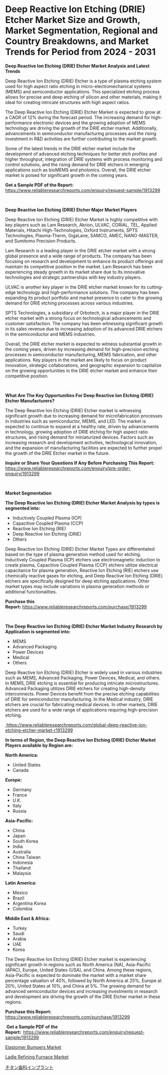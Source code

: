 <p><h1>Deep Reactive Ion Etching (DRIE) Etcher Market Size and Growth, Market Segmentation, Regional and Country Breakdowns, and Market Trends for Period from 2024 -  2031</h1></p><p><strong>Deep Reactive Ion Etching (DRIE) Etcher Market Analysis and Latest Trends</strong></p>
<p><p>Deep Reactive Ion Etching (DRIE) Etcher is a type of plasma etching system used for high aspect ratio etching in micro-electromechanical systems (MEMS) and semiconductor applications. This specialized etching process allows for precise and deep etching of silicon and other materials, making it ideal for creating intricate structures with high aspect ratios.</p><p>The Deep Reactive Ion Etching (DRIE) Etcher Market is expected to grow at a CAGR of 12% during the forecast period. The increasing demand for high-performance electronic devices and the growing adoption of MEMS technology are driving the growth of the DRIE etcher market. Additionally, advancements in semiconductor manufacturing processes and the rising investment in R&D activities are further contributing to the market growth.</p><p>Some of the latest trends in the DRIE etcher market include the development of advanced etching techniques for better etch profiles and higher throughput, integration of DRIE systems with process monitoring and control solutions, and the rising demand for DRIE etchers in emerging applications such as bioMEMS and photonics. Overall, the DRIE etcher market is poised for significant growth in the coming years.</p></p>
<p><strong>Get a Sample PDF of the Report:&nbsp;</strong> <a href="https://www.reliableresearchreports.com/enquiry/request-sample/1913299">https://www.reliableresearchreports.com/enquiry/request-sample/1913299</a></p>
<p>&nbsp;</p>
<p><strong>Deep Reactive Ion Etching (DRIE) Etcher Major Market Players</strong></p>
<p><p>Deep Reactive Ion Etching (DRIE) Etcher Market is highly competitive with key players such as Lam Research, Akrion, ULVAC, CORIAL, TEL, Applied Materials, Hitachi High-Technologies, Oxford Instruments, SPTS Technologies, Plasma-Therm, GigaLane, SAMCO, AMEC, NANO-MASTER, and Sumitomo Precision Products.</p><p>Lam Research is a leading player in the DRIE etcher market with a strong global presence and a wide range of products. The company has been focusing on research and development to enhance its product offerings and maintain its competitive position in the market. Lam Research has been experiencing steady growth in its market share due to its innovative technologies and strategic partnerships with key industry players.</p><p>ULVAC is another key player in the DRIE etcher market known for its cutting-edge technology and high-performance solutions. The company has been expanding its product portfolio and market presence to cater to the growing demand for DRIE etching processes across various industries.</p><p>SPTS Technologies, a subsidiary of Orbotech, is a major player in the DRIE etcher market with a strong focus on technological advancements and customer satisfaction. The company has been witnessing significant growth in its sales revenue due to increasing adoption of its advanced DRIE etchers in the semiconductor and MEMS industries.</p><p>Overall, the DRIE etcher market is expected to witness substantial growth in the coming years, driven by increasing demand for high-precision etching processes in semiconductor manufacturing, MEMS fabrication, and other applications. Key players in the market are likely to focus on product innovation, strategic collaborations, and geographic expansion to capitalize on the growing opportunities in the DRIE etcher market and enhance their competitive position.</p></p>
<p>&nbsp;</p>
<p><strong>What Are The Key Opportunities For Deep Reactive Ion Etching (DRIE) Etcher Manufacturers?</strong></p>
<p><p>The Deep Reactive Ion Etching (DRIE) Etcher market is witnessing significant growth due to increasing demand for microfabrication processes in industries such as semiconductor, MEMS, and LED. The market is expected to continue to expand at a healthy rate, driven by advancements in technology, growing adoption of DRIE etching for high aspect ratio structures, and rising demand for miniaturized devices. Factors such as increasing research and development activities, technological innovation, and the expansion of manufacturing facilities are expected to further propel the growth of the DRIE Etcher market in the future.</p></p>
<p><strong>Inquire or Share Your Questions If Any Before Purchasing This Report:</strong> <a href="https://www.reliableresearchreports.com/enquiry/pre-order-enquiry/1913299">https://www.reliableresearchreports.com/enquiry/pre-order-enquiry/1913299</a></p>
<p>&nbsp;</p>
<p><strong>Market Segmentation</strong></p>
<p><strong>The Deep Reactive Ion Etching (DRIE) Etcher Market Analysis by types is segmented into:</strong></p>
<p><ul><li>Inductively Coupled Plasma (ICP)</li><li>Capacitive Coupled Plasma (CCP)</li><li>Reactive Ion Etching (RIE)</li><li>Deep Reactive Ion Etching (DRIE)</li><li>Others</li></ul></p>
<p><p>Deep Reactive Ion Etching (DRIE) Etcher Market Types are differentiated based on the type of plasma generation method used for etching. Inductively Coupled Plasma (ICP) etchers use electromagnetic induction to create plasma, Capacitive Coupled Plasma (CCP) etchers utilize electrical capacitance for plasma generation, Reactive Ion Etching (RIE) etchers use chemically reactive gases for etching, and Deep Reactive Ion Etching (DRIE) etchers are specifically designed for deep etching applications. Other market types may include variations in plasma generation methods or additional functionalities.</p></p>
<p><strong>Purchase this Report:&nbsp;</strong><a href="https://www.reliableresearchreports.com/purchase/1913299">https://www.reliableresearchreports.com/purchase/1913299</a></p>
<p>&nbsp;</p>
<p><strong>The Deep Reactive Ion Etching (DRIE) Etcher Market Industry Research by Application is segmented into:</strong></p>
<p><ul><li>MEMS</li><li>Advanced Packaging</li><li>Power Devices</li><li>Medical</li><li>Others</li></ul></p>
<p><p>Deep Reactive Ion Etching (DRIE) Etcher is widely used in various industries such as MEMS, Advanced Packaging, Power Devices, Medical, and others. In MEMS, DRIE etching is essential for producing intricate microstructures. Advanced Packaging utilizes DRIE etchers for creating high-density interconnects. Power Devices benefit from the precise etching capabilities of DRIE for semiconductor manufacturing. In the Medical industry, DRIE etchers are crucial for fabricating medical devices. In other markets, DRIE etchers are used for a wide range of applications requiring high-precision etching.</p></p>
<p><a href="https://www.reliableresearchreports.com/global-deep-reactive-ion-etching-etcher-market-r1913299">&nbsp;https://www.reliableresearchreports.com/global-deep-reactive-ion-etching-etcher-market-r1913299</a></p>
<p><strong>In terms of Region, the Deep Reactive Ion Etching (DRIE) Etcher Market Players available by Region are:</strong></p>
<p>
    <p> <strong> North America: </strong>
        <ul>
            <li>United States</li>
            <li>Canada</li>
        </ul>
        </p> 
    <p> <strong> Europe: </strong>
        <ul>
            <li>Germany</li>
            <li>France</li>
            <li>U.K.</li>
            <li>Italy</li>
            <li>Russia</li>
        </ul>
        </p> 
    <p> <strong> Asia-Pacific: </strong>
        <ul>
            <li>China</li>
            <li>Japan</li>
            <li>South Korea</li>
            <li>India</li>
            <li>Australia</li>
            <li>China Taiwan</li>
            <li>Indonesia</li>
            <li>Thailand</li>
            <li>Malaysia</li>
        </ul>
        </p> 
    <p> <strong> Latin America: </strong>
        <ul>
            <li>Mexico</li>
            <li>Brazil</li>
            <li>Argentina Korea</li>
            <li>Colombia</li>
        </ul>
        </p> 
    <p> <strong> Middle East & Africa: </strong>
        <ul>
            <li>Turkey</li>
            <li>Saudi</li>
            <li>Arabia</li>
            <li>UAE</li>
            <li>Korea</li>
        </ul>
    </p>
    </p>
<p><p>The Deep Reactive Ion Etching (DRIE) Etcher market is experiencing significant growth in regions such as North America (NA), Asia-Pacific (APAC), Europe, United States (USA), and China. Among these regions, Asia-Pacific is expected to dominate the market with a market share percentage valuation of 40%, followed by North America at 25%, Europe at 20%, United States at 10%, and China at 5%. The growing demand for advanced semiconductor devices and increasing investments in research and development are driving the growth of the DRIE Etcher market in these regions.</p></p>
<p><strong>Purchase this Report: </strong><a href="https://www.reliableresearchreports.com/purchase/1913299">https://www.reliableresearchreports.com/purchase/1913299</a></p>
<p>&nbsp;<strong>Get a Sample PDF of the Report:&nbsp;&nbsp;</strong><a href="https://www.reliableresearchreports.com/enquiry/request-sample/1913299">https://www.reliableresearchreports.com/enquiry/request-sample/1913299</a></p>
<p><strong></strong></p>
<p><p><a href="https://www.linkedin.com/pulse/elastomer-bumpers-market-trends-analysis-forecasted-period-2024-2031-mdr0f?trackingId=0wuRpAORlmmzL7qL2ifT2w%3D%3D">Elastomer Bumpers Market</a></p><p><a href="https://www.linkedin.com/pulse/analyzing-ladle-refining-furnace-market-global-industry-perspective-gonhf?trackingId=1ot9Z9VYE%2BwNyKkxXzWO1Q%3D%3D">Ladle Refining Furnace Market</a></p><p><a href="https://medium.com/@isacsimnis20231/%E3%83%81%E3%82%BF%E3%83%B3%E8%A3%BD%E6%AD%AF%E7%A7%91%E3%82%A4%E3%83%B3%E3%83%97%E3%83%A9%E3%83%B3%E3%83%88%E3%81%AE%E3%82%B7%E3%82%A7%E3%82%A2%E3%81%AE%E9%80%B2%E5%8C%96%E3%81%A8%E5%B8%82%E5%A0%B4%E6%88%90%E9%95%B7%E5%8B%95%E5%90%91-2024%E5%B9%B4%E3%81%8B%E3%82%892031%E5%B9%B4%E3%81%BE%E3%81%A7-c7ed8262538d">チタン歯科インプラント</a></p></p>